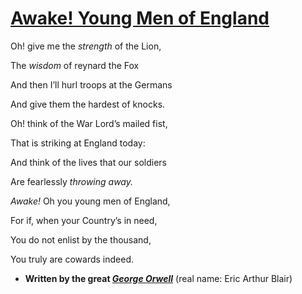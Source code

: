 # [Awake! Young Men of England](http://www.public-domain-poetry.com/george-orwell-eric-arthur-blair/awake-young-men-of-england-6421)

Oh! give me the *strength* of the Lion,

The _wisdom_ of reynard the Fox

And then I’ll hurl troops at the Germans

And give them the hardest of knocks.


Oh! think of the War Lord’s mailed fist,

That is striking at England today:

And think of the lives that our soldiers

Are fearlessly _throwing away._


*Awake!* Oh you young men of England,

For if, when your Country’s in need,

You do not enlist by the thousand,

You truly are cowards indeed.
    
    
* **Written by the great _[George Orwell](https://en.wikipedia.org/wiki/George_Orwell)_**  (real name: Eric Arthur Blair)   
